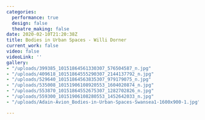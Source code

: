 ```yaml
---
categories:
  performance: true
  design: false
  theatre_making: false
date: 2020-02-10T21:20:38Z
title: Bodies in Urban Spaces - Willi Dorner
current_work: false
video: false
videoLink: ''
gallery:
- "/uploads/399385_10151864561330307_576504587_n.jpg"
- "/uploads/409618_10151864555290307_2144137792_n.jpg"
- "/uploads/529640_10151864563835307_979179075_n.jpg"
- "/uploads/535008_10151906108920553_1604020874_n.jpg"
- "/uploads/553870_10151864552675307_1282702826_n.jpg"
- "/uploads/559300_10151906108280553_1452642033_n.jpg"
- "/uploads/Adain-Avion_Bodies-in-Urban-Spaces-Swansea1-1600x900-1.jpg"

---
```


